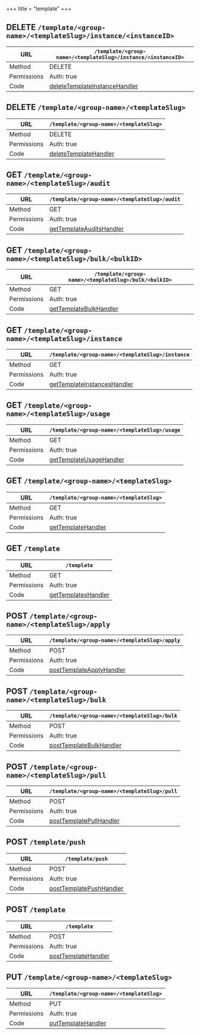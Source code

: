 +++
title = "template"
+++


## DELETE `/template/<group-name>/<templateSlug>/instance/<instanceID>`

URL         | **`/template/<group-name>/<templateSlug>/instance/<instanceID>`**
----------- |----------
Method      | DELETE     
Permissions |  Auth: true
Code        | [deleteTemplateInstanceHandler](https://github.com/ovh/cds/search?q=%22func+%28api+*API%29+deleteTemplateInstanceHandler%22)
    









## DELETE `/template/<group-name>/<templateSlug>`

URL         | **`/template/<group-name>/<templateSlug>`**
----------- |----------
Method      | DELETE     
Permissions |  Auth: true
Code        | [deleteTemplateHandler](https://github.com/ovh/cds/search?q=%22func+%28api+*API%29+deleteTemplateHandler%22)
    









## GET `/template/<group-name>/<templateSlug>/audit`

URL         | **`/template/<group-name>/<templateSlug>/audit`**
----------- |----------
Method      | GET     
Permissions |  Auth: true
Code        | [getTemplateAuditsHandler](https://github.com/ovh/cds/search?q=%22func+%28api+*API%29+getTemplateAuditsHandler%22)
    









## GET `/template/<group-name>/<templateSlug>/bulk/<bulkID>`

URL         | **`/template/<group-name>/<templateSlug>/bulk/<bulkID>`**
----------- |----------
Method      | GET     
Permissions |  Auth: true
Code        | [getTemplateBulkHandler](https://github.com/ovh/cds/search?q=%22func+%28api+*API%29+getTemplateBulkHandler%22)
    









## GET `/template/<group-name>/<templateSlug>/instance`

URL         | **`/template/<group-name>/<templateSlug>/instance`**
----------- |----------
Method      | GET     
Permissions |  Auth: true
Code        | [getTemplateInstancesHandler](https://github.com/ovh/cds/search?q=%22func+%28api+*API%29+getTemplateInstancesHandler%22)
    









## GET `/template/<group-name>/<templateSlug>/usage`

URL         | **`/template/<group-name>/<templateSlug>/usage`**
----------- |----------
Method      | GET     
Permissions |  Auth: true
Code        | [getTemplateUsageHandler](https://github.com/ovh/cds/search?q=%22func+%28api+*API%29+getTemplateUsageHandler%22)
    









## GET `/template/<group-name>/<templateSlug>`

URL         | **`/template/<group-name>/<templateSlug>`**
----------- |----------
Method      | GET     
Permissions |  Auth: true
Code        | [getTemplateHandler](https://github.com/ovh/cds/search?q=%22func+%28api+*API%29+getTemplateHandler%22)
    









## GET `/template`

URL         | **`/template`**
----------- |----------
Method      | GET     
Permissions |  Auth: true
Code        | [getTemplatesHandler](https://github.com/ovh/cds/search?q=%22func+%28api+*API%29+getTemplatesHandler%22)
    









## POST `/template/<group-name>/<templateSlug>/apply`

URL         | **`/template/<group-name>/<templateSlug>/apply`**
----------- |----------
Method      | POST     
Permissions |  Auth: true
Code        | [postTemplateApplyHandler](https://github.com/ovh/cds/search?q=%22func+%28api+*API%29+postTemplateApplyHandler%22)
    









## POST `/template/<group-name>/<templateSlug>/bulk`

URL         | **`/template/<group-name>/<templateSlug>/bulk`**
----------- |----------
Method      | POST     
Permissions |  Auth: true
Code        | [postTemplateBulkHandler](https://github.com/ovh/cds/search?q=%22func+%28api+*API%29+postTemplateBulkHandler%22)
    









## POST `/template/<group-name>/<templateSlug>/pull`

URL         | **`/template/<group-name>/<templateSlug>/pull`**
----------- |----------
Method      | POST     
Permissions |  Auth: true
Code        | [postTemplatePullHandler](https://github.com/ovh/cds/search?q=%22func+%28api+*API%29+postTemplatePullHandler%22)
    









## POST `/template/push`

URL         | **`/template/push`**
----------- |----------
Method      | POST     
Permissions |  Auth: true
Code        | [postTemplatePushHandler](https://github.com/ovh/cds/search?q=%22func+%28api+*API%29+postTemplatePushHandler%22)
    









## POST `/template`

URL         | **`/template`**
----------- |----------
Method      | POST     
Permissions |  Auth: true
Code        | [postTemplateHandler](https://github.com/ovh/cds/search?q=%22func+%28api+*API%29+postTemplateHandler%22)
    









## PUT `/template/<group-name>/<templateSlug>`

URL         | **`/template/<group-name>/<templateSlug>`**
----------- |----------
Method      | PUT     
Permissions |  Auth: true
Code        | [putTemplateHandler](https://github.com/ovh/cds/search?q=%22func+%28api+*API%29+putTemplateHandler%22)
    









